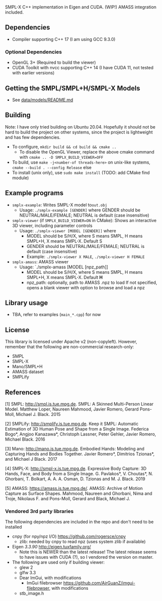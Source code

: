 SMPL-X C++ implementation in Eigen and CUDA. (WIP!)
AMASS integration included.

## Dependencies
- Compiler supporting C++ 17 (I am using GCC 9.3.0)

### Optional Dependencies
- OpenGL 3+ (Required to build the viewer)
- CUDA Toolkit with nvcc supporting C++ 14 (I have CUDA 11, not tested with earlier versions)

## Getting the SMPL/SMPL+H/SMPL-X Models
- See [data/models/README.md](https://github.com/sxyu/smplxpp/tree/master/data/models)

## Building
Note: I have only tried building on Ubuntu 20.04. Hopefully it should not be hard to build the project on other systems, since the project is lightweight and has few dependencies.

- To configure, `mkdir build && cd build && cmake ..`
    - To disable the OpenGL Viewer, replace the above cmake command with `cmake .. -D SMPLX_BUILD_VIEWER=OFF`
- To build, use `make -j<number-of threads-here>` on unix-like systems,
    `cmake --build . --config Release` else
- To install (unix only), use `sudo make install` (TODO: add CMake find module)

## Example programs
- `smplx-example`: Writes SMPL-X model to`out.obj`
    - Usage: `./smplx-example [GENDER]` where GENDER should be NEUTRAL/MALE/FEMALE; NEUTRAL is default (case insensitive)
- `smplx-viewer` (if `SMPLX_BUILD_VIEWER=ON` in CMake):
   Shows an interactive 3D viewer, including parameter controls
    - Usage: `./smplx-viewer [MODEL [GENDER]]` where
        - MODEL should be S/H/X, where S means SMPL, H means SMPL+H, X means SMPL-X. Default S
        - GENDER should be NEUTRAL/MALE/FEMALE; NEUTRAL is default (case insensitive)
        - Example: `./smplx-viewer X MALE`, `./smplx-viewer H FEMALE`
- `smplx-amass`: AMASS viewer
    - Usage: `./smplx-amass [MODEL [npz_path]]
        - MODEL should be S/H/X, where S means SMPL, H means SMPL+H, X means SMPL-X. Default **H**
        - npz_path: optionally, path to AMASS .npz to load If not specified,
          opens a blank viewer with option to browse and load a npz
## Library usage
- TBA, refer to examples (`main_*.cpp`) for now

## License
This library is licensed under Apache v2 (non-copyleft).
However, remember that the following are non-commercial research-only:
- SMPL
- SMPL-X
- Mano/SMPL+H
- AMASS dataset
- SMPLify

## References
<a id="1">[1]</a> SMPL: http://smpl.is.tue.mpg.de.
SMPL: A Skinned Multi-Person Linear Model.  Matthew Loper, Naureen Mahmood, Javier Romero, Gerard Pons-Moll, Michael J. Black. 2015

<a id="2">[2]</a> SMPLify: http://smplify.is.tue.mpg.de.
Keep it SMPL: Automatic Estimation of 3D Human Pose and Shape from a Single Image.
Federica Bogo*, Angjoo Kanazawa*, Christoph Lassner, Peter Gehler, Javier Romero, Michael Black.
2016

<a id="3">[3]</a> Mano: http://mano.is.tue.mpg.de.
Embodied Hands: Modeling and Capturing Hands and Bodies Together. Javier Romero*, Dimitrios Tzionas*, and Michael J Black. 2017

<a id="4">[4]</a> SMPL-X: http://smpl-x.is.tue.mpg.de.
Expressive Body Capture: 3D Hands, Face, and Body from a Single Image. G. Pavlakos*, V. Choutas*, N. Ghorbani, T. Bolkart, A. A. A. Osman, D. Tzionas and M. J. Black. 2019

<a id="5">[5]</a> AMASS: https://amass.is.tue.mpg.de/.
AMASS: Archive of Motion Capture as Surface Shapes.
Mahmood, Naureen and Ghorbani, Nima and Troje, Nikolaus F. and Pons-Moll, Gerard and Black, Michael J.


### Vendored 3rd party libraries
The following dependencies are included in the repo and don't need to be installed
- cnpy (for npy/npz I/O) https://github.com/rogersce/cnpy
    - zlib: needed by cnpy to read npz (uses system zlib if available)
- Eigen *3.3.90* http://eigen.tuxfamily.org/
    - Note this is NEWER than the latest release! The latest release seems to have issues with CUDA (?), so I vendored the version on master.
- The following are used only if building viewer:
    - glew 2
    - glfw 3.3
    - Dear ImGui, with modifications
        - ImGui filebrowser https://github.com/AirGuanZ/imgui-filebrowser, with modifications
    - stb_image.h
